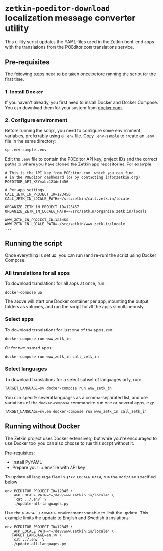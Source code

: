 # `zetkin-poeditor-download` localization message converter utility

This utility script updates the YAML files used in the Zetkin front-end apps
with the translations from the POEditor.com translations service.

## Pre-requisites
The following steps need to be taken once before running the script for the
first time.

### 1. Install Docker
If you haven't already, you first need to install Docker and Docker Compose.
You can download them for your system from [docker.com](https://docker.com).

### 2. Configure environment
Before running the script, you need to configure some environment variables,
preferrably using a `.env` file. Copy `.env-sample` to create an `.env` file
in the same directory:

```
cp .env-sample .env
```

Edit the `.env` file to contain the POEditor API key, project IDs and the
correct paths to where you have cloned the Zetkin app repositories. For example:

```
# This is the API key from POEditor.com, which you can find
# in the POEditor dashboard (or by contacting info@zetkin.org)
POEDITOR_API_KEY=abc123def456

# Per-app settings
CALL_ZETK_IN_PROJECT_ID=123456
CALL_ZETK_IN_LOCALE_PATH=~/src/zetkin/call.zetk.in/locale

ORGANIZE_ZETK_IN_PROJECT_ID=123457
ORGANIZE_ZETK_IN_LOCALE_PATH=~/src/zetkin/organize.zetk.in/locale

WWW_ZETK_IN_PROJECT_ID=123458
WWW_ZETK_IN_LOCALE_PATH=~/src/zetkin/www.zetk.in/locale
...
```

## Running the script
Once everything is set up, you can run (and re-run) the script using Docker
Compose.

### All translations for all apps
To download translations for all apps at once, run:
```
docker-compose up
```

The above will start one Docker container per app, mounting the output folders
as volumes, and run the script for all the apps simultaneously.

### Select apps
To download translations for just one of the apps, run:
```
docker-compose run www_zetk_in
```

Or for two named apps:
```
docker-compose run www_zetk_in call_zetk_in
```

### Select languages
To download translations for a select subset of languages only, run:
```
TARGET_LANGUAGE=sv docker-compose run www_zetk_in
```

You can specify several languages as a comma-separated list, and use variations
of the `docker-compose` command to run one or several apps, e.g:
```
TARGET_LANGUAGE=sv,en docker-compose run www_zetk_in call_zetk_in
```

## Running without Docker
The Zetkin project uses Docker extensively, but while you're encouraged to use
Docker too, you can also choose to run this script without it.

Pre-requisites:

- Install PyYAML
- Prepare your ../.env file with API key

To update all language files in `$APP_LOCALE_PATH`, run the script as specified
below:

```
env POEDITOR_PROJECT_ID=12345 \
    APP_LOCALE_PATH="~/dev/www.zetkin.in/locale" \
    `cat ../.env` \
    ./update-all-languages.py
```

Use the `$TARGET_LANGUAGE` environment variable to limit the update. This
example limits the update to English and Swedish translations:

```
env POEDITOR_PROJECT_ID=12345 \
    APP_LOCALE_PATH="~/dev/www.zetkin.in/locale" \
   TARGET_LANGUAGE=en,sv \
   `cat ../.env` \
   ./update-all-languages.py
```
